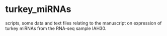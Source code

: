 turkey_miRNAs
=============
scripts, some data and text files relating to the manuscript on expression of turkey miRNAs from the RNA-seq sample IAH30.
